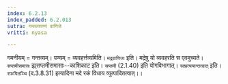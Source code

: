 ```yaml
---
index: 6.2.13
index_padded: 6.2.013
sutra: गन्तव्यपण्यं वाणिजे
vritti: nyasa

---
```

गमनीयम् = गन्तव्यम्। पण्यम् = व्यवहर्त्तव्यमिति। `मद्रवाणिजः` इति। मद्रेषु यो व्यवहरति स एवमुच्यते। `सप्तमीसमासः` झ्र्सप्तमीसमासाः--काशिकाट इति। `सप्तमी` (2.1.40) इति योगविभागात्। `रक्प्रत्ययान्तत्वात्` इति। `स्फयितञ्चि` (द.3.8.31) इत्यादिना मदे रकं विधाय व्युत्पादितत्वात्।।
